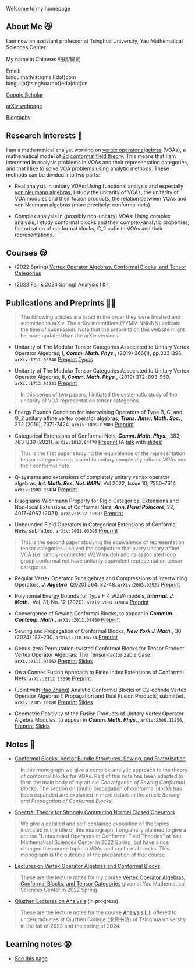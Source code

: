 Welcome to my homepage

## About Me 😼
I am now an assistant professor at Tsinghua University, Yau Mathematical Sciences Center.

My name in Chinese: 归斌/歸斌

Email: <br>
binguimath(at)gmail(dot)com <br>
bingui(at)tsinghua(dot)edu(dot)cn


[Google Scholar](https://scholar.google.com/citations?user=J1eHXH0AAAAJ&hl=en)

[arXiv webpage](https://arxiv.org/a/gui_b_1.html)

[Biography](Bio.md)




##  Research Interests 🧐

I am a mathematical analyst working on [vertex operator algebras](https://en.wikipedia.org/wiki/Vertex_operator_algebra) (VOAs), a mathematical model of [2d conformal field theory](https://en.wikipedia.org/wiki/Two-dimensional_conformal_field_theory). This means that I am interested in analysis problems in VOAs and their representation categories, and that I like to solve VOA problems using analytic methods. These methods can be divided into two parts: 

- Real analysis in unitary VOAs: Using functional analysis and especially [von Neumann algebras](https://en.wikipedia.org/wiki/Von_Neumann_algebra), I study the unitarity of VOAs, the unitarity of VOA modules and their fusion products, the relation between VOAs and von Neumann algebras (more precisely: conformal nets).

- Complex analysis in (possibly non-unitary) VOAs: Using complex analysis, I study conformal blocks and their complex-analytic properties, factorization of conformal blocks, C_2 cofinite VOAs and their representations.



<!--I view myself an analyst rather than (say) an algebraist, a geometer, or a topologist. This means that I need less motivational background to study analysis than to study the other branches of mathematics, and that I tend to understand the other branches in an analytic way.-->





## Courses 😪
- (2022 Spring) [Vertex Operator Algebras, Conformal Blocks, and Tensor Categories](Course_2022_VOA.md)
 
- (2023 Fall & 2024 Spring) [Analysis I & II](Course_2023_Analysis.md)


## Publications and Preprints 😵‍💫



> The following articles are listed in the order they were finished and submitted to arXiv. The arXiv indentifiers (YYMM.NNNNN) indicate the time of submission. Note that the preprints on this website might be more updated than the arXiv versions.

- Unitarity of The Modular Tensor Categories Associated to Unitary Vertex Operator Algebras, I, ***Comm. Math. Phys.***, (2019) 366(1), pp.333-396. `arXiv:1711.02840` [Preprint](Files/2017_UU1.pdf) [Typos](Files/2017_UU1_Typos.pdf)

- Unitarity of The Modular Tensor Categories Associated to Unitary Vertex Operator Algebras, II,  ***Comm. Math. Phys.***, (2019) 372: 893-950. `arXiv:1712.04931` [Preprint](Files/2017_UU2.pdf) 
> In this series of two papers, I initiated the systematic study of the unitarity of VOA representation tensor categories.


 
- Energy Bounds Condition for Intertwining Operators of Type B, C, and G_2
unitary affine vertex operator algebras,  ***Trans. Amer. Math. Soc.***, 372 (2019), 7371-7424. `arXiv:1809.07003` [Preprint](Files/2018_BCG.pdf)



- Categorical Extensions of Conformal Nets, ***Comm. Math. Phys.***, 383, 763-839 (2021). `arXiv:1812.04470` [Preprint](Files/2018_CE.pdf) (A [talk](https://www.youtube.com/watch?v=E-05-DkG2xc) with [slides](Files/2021_Categorical_Extensions_MPPM.pdf))
> This is the first paper studying the equivalence of the representation tensor categories associated to unitary completely rational VOAs and their conformal nets. 

- Q-systems and extensions of completely unitary vertex operator algebras, ***Int. Math. Res. Not. IMRN***, Vol 2022, Issue 10, 7550–7614 `arXiv:1908.03484` [Preprint](Files/2019_Ext.pdf)

- Bisognano-Wichmann Property for Rigid Categorical Extensions and Non-local Extensions of Conformal Nets, ***Ann. Henri Poincaré***, 22, 4017-4062 (2021). `arXiv:1912.10682` [Preprint](Files/2019_Bisognano-Wichmann.pdf)

- Unbounded Field Operators in Categorical Extensions of Conformal Nets, submitted. `arXiv:2001.03095` [Preprint](Files/2020_Strong-Braiding.pdf)
> This is the second paper studying the equivalence of representation tensor categories. I solved the conjecture that every unitary affine VOA (i.e. simply-connected WZW model) and its associated loop group conformal net have unitarily equivalent representation tensor categories.

- Regular Vertex Operator Subalgebras and Compressions of Intertwining Operators, ***J. Algebra***, (2020) 564. 32-48. `arXiv:2003.02921` [Preprint](Files/2020_Compressions.pdf)

- Polynomial Energy Bounds for Type F_4 WZW-models, ***Internat. J. Math.***, Vol. 31, No. 12 (2020). `arXiv:2004.02064` [Preprint](Files/2020_F4.pdf)

- Convergence of Sewing Conformal Blocks, to appear in ***Commun. Contemp. Math.***, `arXiv:2011.07450`  [Preprint](Files/2020_Sewing.pdf)

- Sewing and Propagation of Conformal Blocks, ***New York J. Math.***, 30 (2024) 187–230. `arXiv:2110.04774`  [Preprint](Files/2021_Propagation.pdf)

- Genus-zero Permutation-twisted Conformal Blocks for Tensor Product Vertex Operator Algebras: The Tensor-factorizable Case.  `arXiv:2111.04662`  [Preprint](Files/2021_Permutation.pdf)  [Slides](Files/2022_BIMSA.pdf)

- On a Connes Fusion Approach to Finite Index Extensions of Conformal Nets. `arXiv:2112.15396`  [Preprint](Files/2021_Extensions.pdf)

- (Joint with [Hao Zhang](https://zhanghao1999math.github.io/homepage/)) Analytic Conformal Blocks of C2-cofinite Vertex Operator Algebras I: Propagation and Dual Fusion Products, submitted. `arXiv:2305.10180`  [Preprint](Files/2023_Conformal_Block_1.pdf) [Slides](Files/2023_SJTU.pdf)

- Geometric Positivity of the Fusion Products of Unitary Vertex Operator Algebra Modules, to appear in ***Comm. Math. Phys.***, `arXiv:2306.11856`, [Preprint](Files/2023_Geometric_Positivity.pdf) [Slides](Files/2023_Tokyo.pdf)
<!--- In the slides, the relationship between the unitarity of conformal blocks and diagonal full-boundary CFT is discussed. I make several conjectures that are not mentioned in the paper.--->



## Notes 🥱

- [Conformal Blocks: Vector Bundle Structures, Sewing, and Factorization](Files/2020_Conformal_Blocks.pdf) 


> In this monograph we give a complex-analytic approach to the theory of conformal blocks for VOAs. Part of this note has been adapted to form the main body of my article *Convergence of Sewing Conformal Blocks*. The section on (multi) propagation of conformal blocks has been expanded and explained in more details in the article *Sewing and Propagation of Conformal Blocks*.

- [Spectral Theory for Strongly Commuting Normal Closed Operators](Files/2021_Spectral.pdf) 


> We give a detailed and self-contained exposition of the topics indicated in the title of this monograph. I origianally planned to give a course "Unbounded Operators in Conformal Field Theories" at Yau Mathematical Sciences Center in 2022 Spring, but have since changed the course topic to VOAs and conformal blocks. This monograph is the outcome of the preparation of that course.

- [Lectures on Vertex Operator Algebras and Conformal Blocks](Files/2022_VOA_Lectures.pdf)

> These are the lecture notes for my course [Vertex Operator Algebras, Conformal Blocks, and Tensor Categories](Course_2022_VOA.md)  given at Yau Mathematical Sciences Center in 2022 Spring.

- [Qiuzhen Lectures on Analysis](Files/2023_Analysis.pdf) (in progress)

> These are the lecture notes for the course [Analysis I, II](Course_2023_Analysis.html) offered to undergraduates at Qiuzhen College (求真书院) of Tsinghua university in the fall of 2023 and the spring of 2024.

## Learning notes 😧

- [See this page](Learning_Notes.md)




